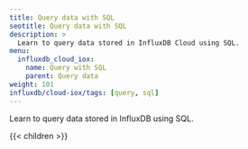 ```yaml
---
title: Query data with SQL
seotitle: Query data with SQL
description: >
  Learn to query data stored in InfluxDB Cloud using SQL.
menu:
  influxdb_cloud_iox:
    name: Query with SQL
    parent: Query data
weight: 101
influxdb/cloud-iox/tags: [query, sql]
---
```


Learn to query data stored in InfluxDB using SQL.

{{< children >}}